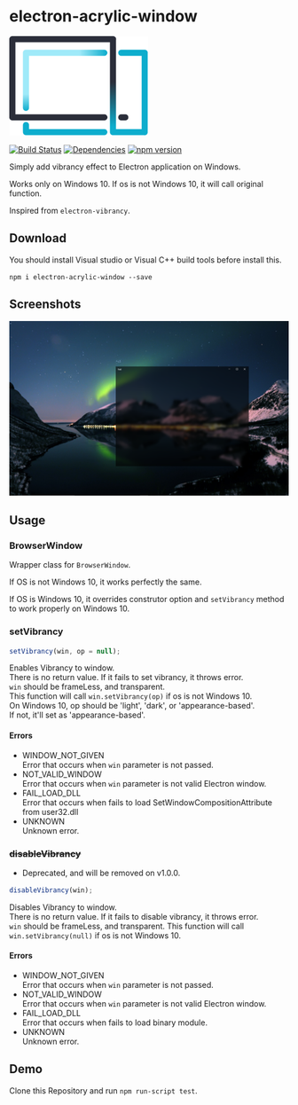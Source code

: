 # electron-acrylic-window

<img alt="logo" src="./logo.png" width="250"> 
  
[![Build Status](https://travis-ci.com/seo-rii/electron-acrylic-window.svg?branch=master)](https://travis-ci.com/seo-rii/electron-acrylic-window)
[![Dependencies](https://david-dm.org/seo-rii/electron-acrylic-window.svg)](https://david-dm.org/seo-rii/electron-acrylic-window) 
[![npm version](https://badge.fury.io/js/electron-acrylic-window.svg)](https://badge.fury.io/js/electron-acrylic-window)  

Simply add vibrancy effect to Electron application on Windows.

Works only on Windows 10. If os is not Windows 10, it will call original function.  

Inspired from ```electron-vibrancy```.

## Download

You should install Visual studio or Visual C++ build tools before install this.

```shell script
npm i electron-acrylic-window --save
```

## Screenshots
![Screenshot1](./screenshots/1.png)

## Usage
### BrowserWindow
Wrapper class for ```BrowserWindow```.  

If OS is not Windows 10, it works perfectly the same.  

If OS is Windows 10, it overrides construtor option and ```setVibrancy``` method to work properly on Windows 10.
### setVibrancy
```javascript
setVibrancy(win, op = null);
```
Enables Vibrancy to window.  
There is no return value. If it fails to set vibrancy, it throws error.  
```win``` should be frameLess, and transparent.  
This function will call ```win.setVibrancy(op)``` if os is not Windows 10.  
On Windows 10, op should be 'light', 'dark', or 'appearance-based'.  
If not, it'll set as 'appearance-based'.

#### Errors
* WINDOW_NOT_GIVEN  
Error that occurs when ```win``` parameter is not passed.
* NOT_VALID_WINDOW   
Error that occurs when ```win``` parameter is not valid Electron window.
* FAIL_LOAD_DLL  
Error that occurs when fails to load SetWindowCompositionAttribute from user32.dll
* UNKNOWN  
Unknown error.

### ~~disableVibrancy~~
* Deprecated, and will be removed on v1.0.0.
```javascript
disableVibrancy(win);
```
Disables Vibrancy to window.  
There is no return value. If it fails to disable vibrancy, it throws error.  
```win``` should be frameLess, and transparent.
This function will call ```win.setVibrancy(null)``` if os is not Windows 10.  

#### Errors
* WINDOW_NOT_GIVEN  
Error that occurs when ```win``` parameter is not passed.
* NOT_VALID_WINDOW   
Error that occurs when ```win``` parameter is not valid Electron window.
* FAIL_LOAD_DLL   
Error that occurs when fails to load binary module.
* UNKNOWN  
Unknown error.


## Demo
Clone this Repository and run ```npm run-script test```.